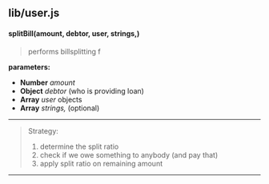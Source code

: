 

<!-- Start lib/user.js -->
## lib/user.js

#### splitBill(amount, debtor, user, strings,)

> performs billsplitting f

__parameters:__

* **Number** *amount* 
* **Object** *debtor* (who is providing loan)
* **Array** *user* objects
* **Array** *strings,* (optional)

<hr/>

> Strategy:
> 
> 1. determine the split ratio 
> 2. check if we owe something to anybody (and pay that)
> 3. apply split ratio on remaining amount

<hr/>

<!-- End lib/user.js -->

